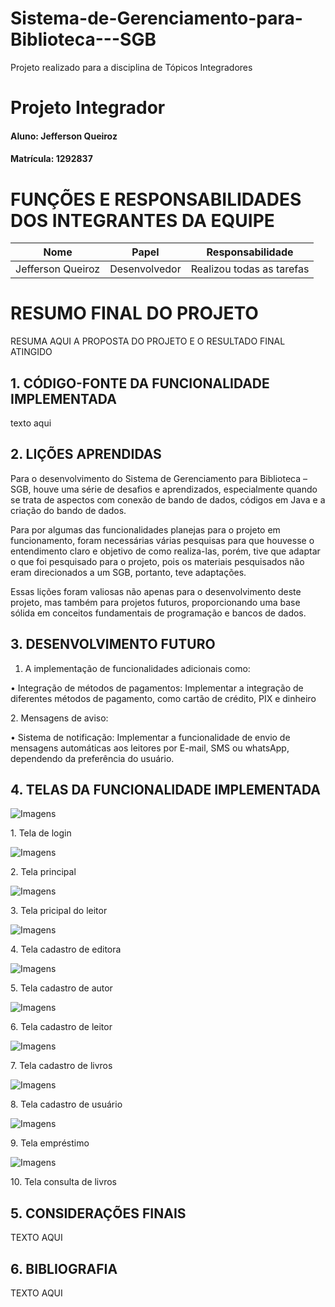 # Sistema-de-Gerenciamento-para-Biblioteca---SGB
Projeto realizado para a disciplina de Tópicos Integradores

# Projeto Integrador

#### Aluno: Jefferson Queiroz
#### Matrícula: 1292837

# FUNÇÕES E RESPONSABILIDADES DOS INTEGRANTES DA EQUIPE

|Nome           |Papel         |Responsabilidade |
|:-------------:|:------------:|:---------------:|
|    Jefferson Queiroz       |Desenvolvedor       |     Realizou todas as tarefas |

# RESUMO FINAL DO PROJETO
RESUMA AQUI A PROPOSTA DO PROJETO E O RESULTADO FINAL ATINGIDO

## 1. CÓDIGO-FONTE DA FUNCIONALIDADE IMPLEMENTADA

texto aqui

## 2. LIÇÕES APRENDIDAS

 <p>Para o desenvolvimento do Sistema de Gerenciamento para Biblioteca – SGB, houve uma série de desafios e aprendizados, especialmente quando se trata de aspectos com conexão de bando de dados, códigos em Java e a criação do bando de dados.</p>
<p>Para por algumas das funcionalidades planejas para o projeto em funcionamento, foram necessárias várias pesquisas para que houvesse o entendimento claro e objetivo de como realiza-las, porém, tive que adaptar o que foi pesquisado para o projeto, pois os materiais pesquisados não eram direcionados a um SGB, portanto, teve adaptações.</p>
<p>Essas lições foram valiosas não apenas para o desenvolvimento deste projeto, mas também para projetos futuros, proporcionando uma base sólida em conceitos fundamentais de programação e bancos de dados.</p>

## 3. DESENVOLVIMENTO FUTURO

1. A implementação de funcionalidades adicionais como:<p></p>
<p>•	Integração de métodos de pagamentos: Implementar a integração de diferentes métodos de pagamento, como cartão de crédito, PIX e dinheiro</p>
<p></p>
2. Mensagens de aviso:<p></p>
<p>•	Sistema de notificação: Implementar a funcionalidade de envio de mensagens automáticas aos leitores por E-mail, SMS ou whatsApp, dependendo da preferência do usuário.</p>

## 4. TELAS DA FUNCIONALIDADE IMPLEMENTADA
![Imagens](https://github.com/jeffersonqpm/Sistema-de-Gerenciamento-para-Biblioteca---SGB/blob/main/Imagens/01.png)
<p></p>1. Tela de login
<p></p>


![Imagens](https://github.com/jeffersonqpm/Sistema-de-Gerenciamento-para-Biblioteca---SGB/blob/main/Imagens/02.png)
<p></p>2. Tela principal
<p></p>

![Imagens](https://github.com/jeffersonqpm/Sistema-de-Gerenciamento-para-Biblioteca---SGB/blob/main/Imagens/09.png)
<p></p>3. Tela pricipal do leitor
<p></p>

![Imagens](https://github.com/jeffersonqpm/Sistema-de-Gerenciamento-para-Biblioteca---SGB/blob/main/Imagens/03.png)
<p></p>4. Tela cadastro de editora
<p></p>

![Imagens](https://github.com/jeffersonqpm/Sistema-de-Gerenciamento-para-Biblioteca---SGB/blob/main/Imagens/04.png)
<p></p>5. Tela cadastro de autor
<p></p>

![Imagens](https://github.com/jeffersonqpm/Sistema-de-Gerenciamento-para-Biblioteca---SGB/blob/main/Imagens/05.png)
<p></p>6. Tela cadastro de leitor
<p></p>

![Imagens](https://github.com/jeffersonqpm/Sistema-de-Gerenciamento-para-Biblioteca---SGB/blob/main/Imagens/06.png)
<p></p>7. Tela cadastro de livros
<p></p>

![Imagens](https://github.com/jeffersonqpm/Sistema-de-Gerenciamento-para-Biblioteca---SGB/blob/main/Imagens/07.png)
<p></p>8. Tela cadastro de usuário
<p></p>

![Imagens](https://github.com/jeffersonqpm/Sistema-de-Gerenciamento-para-Biblioteca---SGB/blob/main/Imagens/08.png)
<p></p>9. Tela empréstimo
<p></p>

![Imagens](https://github.com/jeffersonqpm/Sistema-de-Gerenciamento-para-Biblioteca---SGB/blob/main/Imagens/10.png)
<p></p>10. Tela consulta de livros
<p></p>

## 5. CONSIDERAÇÕES FINAIS
TEXTO AQUI
## 6. BIBLIOGRAFIA
TEXTO AQUI









